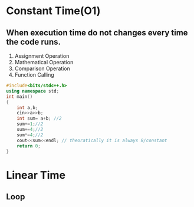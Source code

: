 # Constant Time(O1)
## When execution time do not changes every time the code runs.

1. Assignment Operation
2. Mathematical Operation
3. Comparison Operation
4. Function Calling
```C++
#include<bits/stdc++.h>
using namespace std;
int main()
{
    int a,b; 
    cin>>a>>b; 
    int sum= a+b; //2
    sum+=1;//2
    sum+=4;//2
    sum*=4;//2
    cout<<sum<<endl; // theoratically it is always 8/constant
    return 0;
}
```

# Linear Time
## Loop